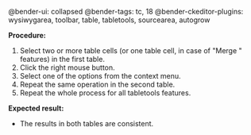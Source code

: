 @bender-ui: collapsed
@bender-tags: tc, 18
@bender-ckeditor-plugins: wysiwygarea, toolbar, table, tabletools, sourcearea, autogrow

**Procedure:**

1. Select two or more table cells (or one table cell, in case of "Merge <direction>" features) in the first table.
2. Click the right mouse button.
3. Select one of the options from the context menu.
4. Repeat the same operation in the second table.
5. Repeat the whole process for all tabletools features.

**Expected result:**

* The results in both tables are consistent.
